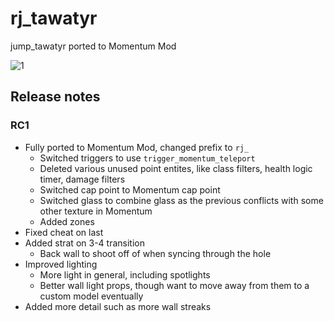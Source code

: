 # rj_tawatyr

jump_tawatyr ported to Momentum Mod

![1](https://cdn.discordapp.com/attachments/549657950201970688/719406079443861504/669270_20200607211341_1.png "")

## Release notes

### RC1

- Fully ported to Momentum Mod, changed prefix to `rj_`
  - Switched triggers to use `trigger_momentum_teleport`
  - Deleted various unused point entites, like class filters, health logic timer, damage filters
  - Switched cap point to Momentum cap point
  - Switched glass to combine glass as the previous conflicts with some other texture in Momentum
  - Added zones
- Fixed cheat on last
- Added strat on 3-4 transition
  - Back wall to shoot off of when syncing through the hole
- Improved lighting
  - More light in general, including spotlights
  - Better wall light props, though want to move away from them to a custom model eventually
- Added more detail such as more wall streaks

